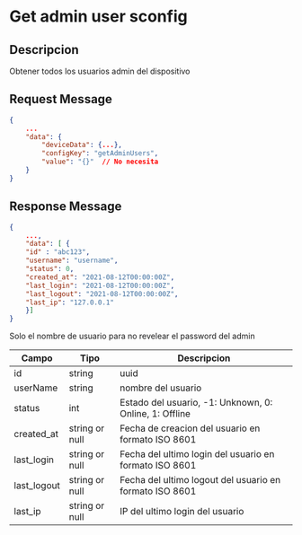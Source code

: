 # Get admin user sconfig

## Descripcion

Obtener todos los usuarios admin del dispositivo

## Request Message

```json
{
    ...
    "data": {
        "deviceData": {...},
        "configKey": "getAdminUsers",
        "value": "{}"  // No necesita
    }
}
```



## Response Message
```json
{
    ...,
    "data": [ {
    "id" : "abc123",
    "username": "username",
    "status": 0,
    "created_at": "2021-08-12T00:00:00Z",
    "last_login": "2021-08-12T00:00:00Z",
    "last_logout": "2021-08-12T00:00:00Z",
    "last_ip": "127.0.0.1"
    }]
}
```

Solo el nombre de usuario para no revelear el password del admin

| Campo | Tipo | Descripcion |
| --- | --- | --- |
| id | string | uuid |
| userName | string | nombre del usuario  |
| status | int | Estado del usuario, -1: Unknown, 0: Online, 1: Offline |
| created_at | string or null | Fecha de creacion del usuario en formato ISO 8601 |
| last_login | string or null | Fecha del ultimo login del usuario en formato ISO 8601 |
| last_logout | string or null | Fecha del ultimo logout del usuario en formato ISO 8601 |
| last_ip | string or null | IP del ultimo login del usuario |
